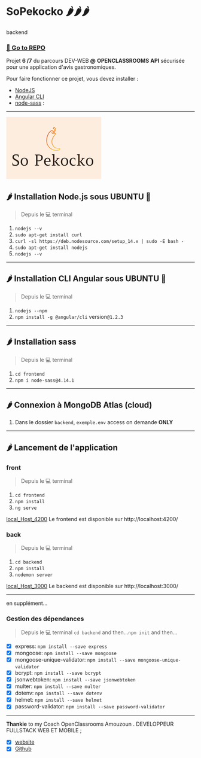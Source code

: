 # SoPekocko 🌶️🌶️🌶️
backend

### [🔗 Go to REPO](https://github.com/git504/SoPekocko)  

Projet **6 /7** du parcours DEV-WEB **@** **OPENCLASSROOMS**
**API** sécurisée pour une application d'avis gastronomiques. 

Pour faire fonctionner ce projet, vous devez installer :
- [NodeJS](https://nodejs.org/en/download/)  
- [Angular CLI](https://github.com/angular/angular-cli)  
- [node-sass](https://www.npmjs.com/package/node-sass) :       
***

![LOGO](./15674356878125_image2.png)

## 🌶  Installation Node.js sous **UBUNTU** 🐧

> Depuis le 💻 terminal
1. `nodejs --v`
2. `sudo apt-get install curl`
3. `curl -sl https://deb.nodesource.com/setup_14.x | sudo -E bash -`
4. `sudo apt-get install nodejs`
5. `nodejs --v`
***

## 🌶  Installation CLI Angular sous **UBUNTU** 🐧
  
> Depuis le 💻 terminal
1. `nodejs --npm`
2. `npm install -g @angular/cli`  version`@1.2.3`
***

## 🌶  Installation sass
  
> Depuis le 💻 terminal
1. `cd frontend`
2. `npm i node-sass@4.14.1` 
***

## 🌶  Connexion à **MongoDB Atlas (cloud)**

1. Dans le dossier `backend`, `exemple.env` access on demande **ONLY**
***

## 🌶  Lancement de l'application

### front

> Depuis le 💻 terminal
1. `cd frontend`
2. `npm install`
4. `ng serve` 

[local_Host_4200](http://localhost:4200/)
Le frontend est disponible sur http://localhost:4200/   

### back

> Depuis le 💻 terminal
1. `cd backend`
2. `npm install`
3. `nodemon server` 

[local_Host_3000](http://localhost:3000/)
Le backend est disponible sur http://localhost:3000/   
***

en supplément...
### Gestion des dépendances 

> Depuis le 💻 terminal
`cd backend` and then...`npm init` and then...

- [x] express:  `npm install --save express`
- [x] mongoose:  `npm install --save mongoose`
- [x] mongoose-unique-validator: `npm install --save mongoose-unique-validator`
- [x] bcrypt:  `npm install --save bcrypt`
- [x] jsonwebtoken: `npm install --save jsonwebtoken`
- [x] multer: `npm install --save multer`
- [x] dotenv: `npm install --save dotenv`
- [x] helmet:  `npm install --save helmet`
- [x] password-validator: `npm install --save password-validator`

***
**Thankie** to my Coach OpenClassrooms Amouzoun . DEVELOPPEUR FULLSTACK WEB ET MOBILE ;
- [x] [website](https://creamind.fr/)
- [x] [Github](https://github.com/benytto888Z)